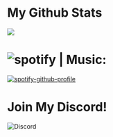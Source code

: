 # My Github Stats
![](https://github-readme-stats.vercel.app/api?username=costliness&show_icons=true&theme=dark)

# ![spotify](https://emoji.gg/assets/emoji/SpotifyLogo.png) | Music:
[![spotify-github-profile](https://spotify-github-profile.vercel.app/api/view?uid=21iaphpwcb2zcl7goxny3iq5i&cover_image=true&theme=novatorem)](https://github.com/kittinan/spotify-github-profile)

# Join My Discord!
![Discord](https://discordapp.com/api/guilds/800224582656983092/widget.png?style=banner4)
